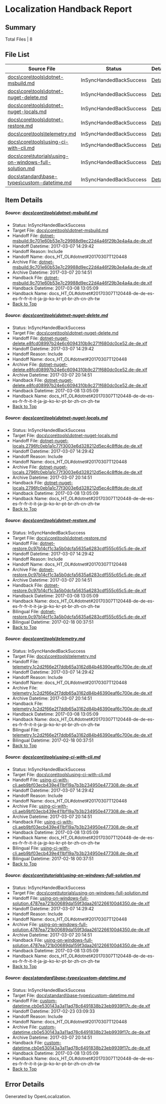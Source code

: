 # <a name='report-top'></a> Localization Handback Report

## Summary
 Total Files | 8

## File List
 Source File | Status | Details 
 ----------- | ------ | ------- 
 [docs\core\tools\dotnet-msbuild.md](https://github.com/dotnet/docs/blob/195664ae6409be02ca132900d9c513a7b412acd4/docs/core/tools/dotnet-msbuild.md) | InSyncHandedBackSuccess | [Details](#a000e49a8672affe5b3bb9bd8a5f7e8095ab0aa977)
 [docs\core\tools\dotnet-nuget-delete.md](https://github.com/dotnet/docs/blob/195664ae6409be02ca132900d9c513a7b412acd4/docs/core/tools/dotnet-nuget-delete.md) | InSyncHandedBackSuccess | [Details](#2ce157e3f32f3e899245e38bb4520b17be3e0b3279)
 [docs\core\tools\dotnet-nuget-locals.md](https://github.com/dotnet/docs/blob/195664ae6409be02ca132900d9c513a7b412acd4/docs/core/tools/dotnet-nuget-locals.md) | InSyncHandedBackSuccess | [Details](#3d8ca57c3c9c25a59b98552784b057182c9100a380)
 [docs\core\tools\dotnet-restore.md](https://github.com/dotnet/docs/blob/195664ae6409be02ca132900d9c513a7b412acd4/docs/core/tools/dotnet-restore.md) | InSyncHandedBackSuccess | [Details](#a55cd932045a59f08146dff367a87eb6fe61f6e586)
 [docs\core\tools\telemetry.md](https://github.com/dotnet/docs/blob/195664ae6409be02ca132900d9c513a7b412acd4/docs/core/tools/telemetry.md) | InSyncHandedBackSuccess | [Details](#c816bf4c93430a009e61ddf2a3673c43f49b8de997)
 [docs\core\tools\using-ci-with-cli.md](https://github.com/dotnet/docs/blob/195664ae6409be02ca132900d9c513a7b412acd4/docs/core/tools/using-ci-with-cli.md) | InSyncHandedBackSuccess | [Details](#0579d59e8da24428d9e174baf0cc865d62c0819598)
 [docs\core\tutorials\using-on-windows-full-solution.md](https://github.com/dotnet/docs/blob/195664ae6409be02ca132900d9c513a7b412acd4/docs/core/tutorials/using-on-windows-full-solution.md) | InSyncHandedBackSuccess | [Details](#b8505f88b324fcdf3a51d75c455ec5869e058774113)
 [docs\standard\base-types\custom-datetime.md](https://github.com/dotnet/docs/blob/28625def4199a660fe0ea04ab75f4f65d2e0c9c4/docs/standard/base-types/custom-datetime.md) | InSyncHandedBackSuccess | [Details](#285e4bfd6a53d576ce4538b09a2561065c93e3993336)

## Item Details
##### <a name='a000e49a8672affe5b3bb9bd8a5f7e8095ab0aa977'></a> Source: [docs\core\tools\dotnet-msbuild.md](https://github.com/dotnet/docs/blob/195664ae6409be02ca132900d9c513a7b412acd4/docs/core/tools/dotnet-msbuild.md)
* Status: InSyncHandedBackSuccess
* Target File: [docs\core\tools\dotnet-msbuild.md](https://github.com/dotnet/docs.de-de/blob/d70c07528b08e9fffc850776990c01cbc8e888ca/docs/core/tools/dotnet-msbuild.md)
* Handoff File: [dotnet-msbuild.9c701e60b53e7c29988d9ec22d4a46f29b3e4a4a.de-de.xlf](https://github.com/dotnet/docs.handoff/blob/be199e10c505c7443246ce4c8d860e558b6f9fd7/ol-handoff/dotnet/docs.de-de/master/dotnet-core/dotnet-msbuild.9c701e60b53e7c29988d9ec22d4a46f29b3e4a4a.de-de.xlf)
* Handoff Datetime: 2017-03-07 14:29:42
* Handoff Reason: Include
* Handoff Name: docs_HT_OL#dotnet#20170307T120448
* Archive File: [dotnet-msbuild.9c701e60b53e7c29988d9ec22d4a46f29b3e4a4a.de-de.xlf](https://github.com/dotnet/docs.handoff/blob/d605c39393594de4192df15d9239c66708ad89c1/ol-archive/dotnet/docs.de-de/master/dotnet-core/dotnet-msbuild.9c701e60b53e7c29988d9ec22d4a46f29b3e4a4a.de-de.xlf)
* Archive Datetime: 2017-03-07 20:14:51
* Handback File: [dotnet-msbuild.9c701e60b53e7c29988d9ec22d4a46f29b3e4a4a.de-de.xlf](https://github.com/dotnet/docs.handback/blob/141a5da209e86d6f730d131240306ea8c431e033/ol-handback/dotnet/docs.de-de/master/dotnet-core/dotnet-msbuild.9c701e60b53e7c29988d9ec22d4a46f29b3e4a4a.de-de.xlf)
* Handback Datetime: 2017-03-08 13:05:09
* Handback Name: docs_HT_OL#dotnet#20170307T120448-de-de-es-es-fr-fr-it-it-ja-jp-ko-kr-pt-br-zh-cn-zh-tw
* [Back to Top](#report-top)

##### <a name='2ce157e3f32f3e899245e38bb4520b17be3e0b3279'></a> Source: [docs\core\tools\dotnet-nuget-delete.md](https://github.com/dotnet/docs/blob/195664ae6409be02ca132900d9c513a7b412acd4/docs/core/tools/dotnet-nuget-delete.md)
* Status: InSyncHandedBackSuccess
* Target File: [docs\core\tools\dotnet-nuget-delete.md](https://github.com/dotnet/docs.de-de/blob/d70c07528b08e9fffc850776990c01cbc8e888ca/docs/core/tools/dotnet-nuget-delete.md)
* Handoff File: [dotnet-nuget-delete.e8fcd08997b24e6c6094310b9c271f680dc0ce52.de-de.xlf](https://github.com/dotnet/docs.handoff/blob/be199e10c505c7443246ce4c8d860e558b6f9fd7/ol-handoff/dotnet/docs.de-de/master/dotnet-core/dotnet-nuget-delete.e8fcd08997b24e6c6094310b9c271f680dc0ce52.de-de.xlf)
* Handoff Datetime: 2017-03-07 14:29:42
* Handoff Reason: Include
* Handoff Name: docs_HT_OL#dotnet#20170307T120448
* Archive File: [dotnet-nuget-delete.e8fcd08997b24e6c6094310b9c271f680dc0ce52.de-de.xlf](https://github.com/dotnet/docs.handoff/blob/d605c39393594de4192df15d9239c66708ad89c1/ol-archive/dotnet/docs.de-de/master/dotnet-core/dotnet-nuget-delete.e8fcd08997b24e6c6094310b9c271f680dc0ce52.de-de.xlf)
* Archive Datetime: 2017-03-07 20:14:51
* Handback File: [dotnet-nuget-delete.e8fcd08997b24e6c6094310b9c271f680dc0ce52.de-de.xlf](https://github.com/dotnet/docs.handback/blob/141a5da209e86d6f730d131240306ea8c431e033/ol-handback/dotnet/docs.de-de/master/dotnet-core/dotnet-nuget-delete.e8fcd08997b24e6c6094310b9c271f680dc0ce52.de-de.xlf)
* Handback Datetime: 2017-03-08 13:05:09
* Handback Name: docs_HT_OL#dotnet#20170307T120448-de-de-es-es-fr-fr-it-it-ja-jp-ko-kr-pt-br-zh-cn-zh-tw
* [Back to Top](#report-top)

##### <a name='3d8ca57c3c9c25a59b98552784b057182c9100a380'></a> Source: [docs\core\tools\dotnet-nuget-locals.md](https://github.com/dotnet/docs/blob/195664ae6409be02ca132900d9c513a7b412acd4/docs/core/tools/dotnet-nuget-locals.md)
* Status: InSyncHandedBackSuccess
* Target File: [docs\core\tools\dotnet-nuget-locals.md](https://github.com/dotnet/docs.de-de/blob/d70c07528b08e9fffc850776990c01cbc8e888ca/docs/core/tools/dotnet-nuget-locals.md)
* Handoff File: [dotnet-nuget-locals.2796fc0eb1a1c77f3003e6d328212d5ec4c8ffde.de-de.xlf](https://github.com/dotnet/docs.handoff/blob/be199e10c505c7443246ce4c8d860e558b6f9fd7/ol-handoff/dotnet/docs.de-de/master/dotnet-core/dotnet-nuget-locals.2796fc0eb1a1c77f3003e6d328212d5ec4c8ffde.de-de.xlf)
* Handoff Datetime: 2017-03-07 14:29:42
* Handoff Reason: Include
* Handoff Name: docs_HT_OL#dotnet#20170307T120448
* Archive File: [dotnet-nuget-locals.2796fc0eb1a1c77f3003e6d328212d5ec4c8ffde.de-de.xlf](https://github.com/dotnet/docs.handoff/blob/d605c39393594de4192df15d9239c66708ad89c1/ol-archive/dotnet/docs.de-de/master/dotnet-core/dotnet-nuget-locals.2796fc0eb1a1c77f3003e6d328212d5ec4c8ffde.de-de.xlf)
* Archive Datetime: 2017-03-07 20:14:51
* Handback File: [dotnet-nuget-locals.2796fc0eb1a1c77f3003e6d328212d5ec4c8ffde.de-de.xlf](https://github.com/dotnet/docs.handback/blob/141a5da209e86d6f730d131240306ea8c431e033/ol-handback/dotnet/docs.de-de/master/dotnet-core/dotnet-nuget-locals.2796fc0eb1a1c77f3003e6d328212d5ec4c8ffde.de-de.xlf)
* Handback Datetime: 2017-03-08 13:05:09
* Handback Name: docs_HT_OL#dotnet#20170307T120448-de-de-es-es-fr-fr-it-it-ja-jp-ko-kr-pt-br-zh-cn-zh-tw
* [Back to Top](#report-top)

##### <a name='a55cd932045a59f08146dff367a87eb6fe61f6e586'></a> Source: [docs\core\tools\dotnet-restore.md](https://github.com/dotnet/docs/blob/195664ae6409be02ca132900d9c513a7b412acd4/docs/core/tools/dotnet-restore.md)
* Status: InSyncHandedBackSuccess
* Target File: [docs\core\tools\dotnet-restore.md](https://github.com/dotnet/docs.de-de/blob/d70c07528b08e9fffc850776990c01cbc8e888ca/docs/core/tools/dotnet-restore.md)
* Handoff File: [dotnet-restore.0c97b14cf1c3a5b0dcfa5635a6283cdf555c65c5.de-de.xlf](https://github.com/dotnet/docs.handoff/blob/be199e10c505c7443246ce4c8d860e558b6f9fd7/ol-handoff/dotnet/docs.de-de/master/dotnet-core/dotnet-restore.0c97b14cf1c3a5b0dcfa5635a6283cdf555c65c5.de-de.xlf)
* Handoff Datetime: 2017-03-07 14:29:42
* Handoff Reason: Include
* Handoff Name: docs_HT_OL#dotnet#20170307T120448
* Archive File: [dotnet-restore.0c97b14cf1c3a5b0dcfa5635a6283cdf555c65c5.de-de.xlf](https://github.com/dotnet/docs.handoff/blob/d605c39393594de4192df15d9239c66708ad89c1/ol-archive/dotnet/docs.de-de/master/dotnet-core/dotnet-restore.0c97b14cf1c3a5b0dcfa5635a6283cdf555c65c5.de-de.xlf)
* Archive Datetime: 2017-03-07 20:14:51
* Handback File: [dotnet-restore.0c97b14cf1c3a5b0dcfa5635a6283cdf555c65c5.de-de.xlf](https://github.com/dotnet/docs.handback/blob/141a5da209e86d6f730d131240306ea8c431e033/ol-handback/dotnet/docs.de-de/master/dotnet-core/dotnet-restore.0c97b14cf1c3a5b0dcfa5635a6283cdf555c65c5.de-de.xlf)
* Handback Datetime: 2017-03-08 13:05:09
* Handback Name: docs_HT_OL#dotnet#20170307T120448-de-de-es-es-fr-fr-it-it-ja-jp-ko-kr-pt-br-zh-cn-zh-tw
* Bilingual File: [dotnet-restore.0c97b14cf1c3a5b0dcfa5635a6283cdf555c65c5.de-de.xlf](https://github.com/dotnet/docs.handback/blob/30852a18defac4a93f42de1b3dc3dd6219e37e12/ol-handback/dotnet/docs.de-de/master/dotnet-core/dotnet-restore.0c97b14cf1c3a5b0dcfa5635a6283cdf555c65c5.de-de.xlf)
* Bilingual Datetime: 2017-02-18 00:37:51
* [Back to Top](#report-top)

##### <a name='c816bf4c93430a009e61ddf2a3673c43f49b8de997'></a> Source: [docs\core\tools\telemetry.md](https://github.com/dotnet/docs/blob/195664ae6409be02ca132900d9c513a7b412acd4/docs/core/tools/telemetry.md)
* Status: InSyncHandedBackSuccess
* Target File: [docs\core\tools\telemetry.md](https://github.com/dotnet/docs.de-de/blob/d70c07528b08e9fffc850776990c01cbc8e888ca/docs/core/tools/telemetry.md)
* Handoff File: [telemetry.1c2d2f66e2f7ddb65a3162d84b46390eaf6c700e.de-de.xlf](https://github.com/dotnet/docs.handoff/blob/be199e10c505c7443246ce4c8d860e558b6f9fd7/ol-handoff/dotnet/docs.de-de/master/dotnet-core/telemetry.1c2d2f66e2f7ddb65a3162d84b46390eaf6c700e.de-de.xlf)
* Handoff Datetime: 2017-03-07 14:29:42
* Handoff Reason: Include
* Handoff Name: docs_HT_OL#dotnet#20170307T120448
* Archive File: [telemetry.1c2d2f66e2f7ddb65a3162d84b46390eaf6c700e.de-de.xlf](https://github.com/dotnet/docs.handoff/blob/d605c39393594de4192df15d9239c66708ad89c1/ol-archive/dotnet/docs.de-de/master/dotnet-core/telemetry.1c2d2f66e2f7ddb65a3162d84b46390eaf6c700e.de-de.xlf)
* Archive Datetime: 2017-03-07 20:14:51
* Handback File: [telemetry.1c2d2f66e2f7ddb65a3162d84b46390eaf6c700e.de-de.xlf](https://github.com/dotnet/docs.handback/blob/141a5da209e86d6f730d131240306ea8c431e033/ol-handback/dotnet/docs.de-de/master/dotnet-core/telemetry.1c2d2f66e2f7ddb65a3162d84b46390eaf6c700e.de-de.xlf)
* Handback Datetime: 2017-03-08 13:05:09
* Handback Name: docs_HT_OL#dotnet#20170307T120448-de-de-es-es-fr-fr-it-it-ja-jp-ko-kr-pt-br-zh-cn-zh-tw
* Bilingual File: [telemetry.1c2d2f66e2f7ddb65a3162d84b46390eaf6c700e.de-de.xlf](https://github.com/dotnet/docs.handback/blob/30852a18defac4a93f42de1b3dc3dd6219e37e12/ol-handback/dotnet/docs.de-de/master/dotnet-core/telemetry.1c2d2f66e2f7ddb65a3162d84b46390eaf6c700e.de-de.xlf)
* Bilingual Datetime: 2017-02-18 00:37:51
* [Back to Top](#report-top)

##### <a name='0579d59e8da24428d9e174baf0cc865d62c0819598'></a> Source: [docs\core\tools\using-ci-with-cli.md](https://github.com/dotnet/docs/blob/195664ae6409be02ca132900d9c513a7b412acd4/docs/core/tools/using-ci-with-cli.md)
* Status: InSyncHandedBackSuccess
* Target File: [docs\core\tools\using-ci-with-cli.md](https://github.com/dotnet/docs.de-de/blob/d70c07528b08e9fffc850776990c01cbc8e888ca/docs/core/tools/using-ci-with-cli.md)
* Handoff File: [using-ci-with-cli.aeb9bf03ecb439e411bf19a7b3b234950e477308.de-de.xlf](https://github.com/dotnet/docs.handoff/blob/be199e10c505c7443246ce4c8d860e558b6f9fd7/ol-handoff/dotnet/docs.de-de/master/dotnet-core/using-ci-with-cli.aeb9bf03ecb439e411bf19a7b3b234950e477308.de-de.xlf)
* Handoff Datetime: 2017-03-07 14:29:42
* Handoff Reason: Include
* Handoff Name: docs_HT_OL#dotnet#20170307T120448
* Archive File: [using-ci-with-cli.aeb9bf03ecb439e411bf19a7b3b234950e477308.de-de.xlf](https://github.com/dotnet/docs.handoff/blob/d605c39393594de4192df15d9239c66708ad89c1/ol-archive/dotnet/docs.de-de/master/dotnet-core/using-ci-with-cli.aeb9bf03ecb439e411bf19a7b3b234950e477308.de-de.xlf)
* Archive Datetime: 2017-03-07 20:14:51
* Handback File: [using-ci-with-cli.aeb9bf03ecb439e411bf19a7b3b234950e477308.de-de.xlf](https://github.com/dotnet/docs.handback/blob/141a5da209e86d6f730d131240306ea8c431e033/ol-handback/dotnet/docs.de-de/master/dotnet-core/using-ci-with-cli.aeb9bf03ecb439e411bf19a7b3b234950e477308.de-de.xlf)
* Handback Datetime: 2017-03-08 13:05:09
* Handback Name: docs_HT_OL#dotnet#20170307T120448-de-de-es-es-fr-fr-it-it-ja-jp-ko-kr-pt-br-zh-cn-zh-tw
* Bilingual File: [using-ci-with-cli.aeb9bf03ecb439e411bf19a7b3b234950e477308.de-de.xlf](https://github.com/dotnet/docs.handback/blob/30852a18defac4a93f42de1b3dc3dd6219e37e12/ol-handback/dotnet/docs.de-de/master/dotnet-core/using-ci-with-cli.aeb9bf03ecb439e411bf19a7b3b234950e477308.de-de.xlf)
* Bilingual Datetime: 2017-02-18 00:37:51
* [Back to Top](#report-top)

##### <a name='b8505f88b324fcdf3a51d75c455ec5869e058774113'></a> Source: [docs\core\tutorials\using-on-windows-full-solution.md](https://github.com/dotnet/docs/blob/195664ae6409be02ca132900d9c513a7b412acd4/docs/core/tutorials/using-on-windows-full-solution.md)
* Status: InSyncHandedBackSuccess
* Target File: [docs\core\tutorials\using-on-windows-full-solution.md](https://github.com/dotnet/docs.de-de/blob/d70c07528b08e9fffc850776990c01cbc8e888ca/docs/core/tutorials/using-on-windows-full-solution.md)
* Handoff File: [using-on-windows-full-solution.4787ea721b00689da159f3daa2612266100d4350.de-de.xlf](https://github.com/dotnet/docs.handoff/blob/be199e10c505c7443246ce4c8d860e558b6f9fd7/ol-handoff/dotnet/docs.de-de/master/dotnet-core/using-on-windows-full-solution.4787ea721b00689da159f3daa2612266100d4350.de-de.xlf)
* Handoff Datetime: 2017-03-07 14:29:42
* Handoff Reason: Include
* Handoff Name: docs_HT_OL#dotnet#20170307T120448
* Archive File: [using-on-windows-full-solution.4787ea721b00689da159f3daa2612266100d4350.de-de.xlf](https://github.com/dotnet/docs.handoff/blob/d605c39393594de4192df15d9239c66708ad89c1/ol-archive/dotnet/docs.de-de/master/dotnet-core/using-on-windows-full-solution.4787ea721b00689da159f3daa2612266100d4350.de-de.xlf)
* Archive Datetime: 2017-03-07 20:14:51
* Handback File: [using-on-windows-full-solution.4787ea721b00689da159f3daa2612266100d4350.de-de.xlf](https://github.com/dotnet/docs.handback/blob/141a5da209e86d6f730d131240306ea8c431e033/ol-handback/dotnet/docs.de-de/master/dotnet-core/using-on-windows-full-solution.4787ea721b00689da159f3daa2612266100d4350.de-de.xlf)
* Handback Datetime: 2017-03-08 13:05:09
* Handback Name: docs_HT_OL#dotnet#20170307T120448-de-de-es-es-fr-fr-it-it-ja-jp-ko-kr-pt-br-zh-cn-zh-tw
* [Back to Top](#report-top)

##### <a name='285e4bfd6a53d576ce4538b09a2561065c93e3993336'></a> Source: [docs\standard\base-types\custom-datetime.md](https://github.com/dotnet/docs/blob/28625def4199a660fe0ea04ab75f4f65d2e0c9c4/docs/standard/base-types/custom-datetime.md)
* Status: InSyncHandedBackSuccess
* Target File: [docs\standard\base-types\custom-datetime.md](https://github.com/dotnet/docs.de-de/blob/d70c07528b08e9fffc850776990c01cbc8e888ca/docs/standard/base-types/custom-datetime.md)
* Handoff File: [custom-datetime.cb0e530143a3a11ad78c6491838b23eb9939f17c.de-de.xlf](https://github.com/dotnet/docs.handoff/blob/2b50b2d0f321fac73762bd6a9dec2a59faca0add/ol-handoff/dotnet/docs.de-de/master/dotnet-core/custom-datetime.cb0e530143a3a11ad78c6491838b23eb9939f17c.de-de.xlf)
* Handoff Datetime: 2017-02-23 03:09:33
* Handoff Reason: Include
* Handoff Name: docs_HT_OL#dotnet#20170307T120448
* Archive File: [custom-datetime.cb0e530143a3a11ad78c6491838b23eb9939f17c.de-de.xlf](https://github.com/dotnet/docs.handoff/blob/d605c39393594de4192df15d9239c66708ad89c1/ol-archive/dotnet/docs.de-de/master/dotnet-core/custom-datetime.cb0e530143a3a11ad78c6491838b23eb9939f17c.de-de.xlf)
* Archive Datetime: 2017-03-07 20:14:51
* Handback File: [custom-datetime.cb0e530143a3a11ad78c6491838b23eb9939f17c.de-de.xlf](https://github.com/dotnet/docs.handback/blob/141a5da209e86d6f730d131240306ea8c431e033/ol-handback/dotnet/docs.de-de/master/dotnet-core/custom-datetime.cb0e530143a3a11ad78c6491838b23eb9939f17c.de-de.xlf)
* Handback Datetime: 2017-03-08 13:05:09
* Handback Name: docs_HT_OL#dotnet#20170307T120448-de-de-es-es-fr-fr-it-it-ja-jp-ko-kr-pt-br-zh-cn-zh-tw
* [Back to Top](#report-top)


## Error Details

Generated by OpenLocalization.
